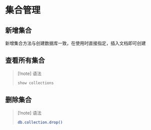 

# 集合管理

## 新增集合

新增集合方法与创建数据库一致，在使用时直接指定，插入文档即可创建

## 查看所有集合

> [!note] 语法
>
> ``` bash
> show collections
> ```

## 删除集合

> [!note] 语法
>
> ``` bash
> db.collection.drop()
> ```

